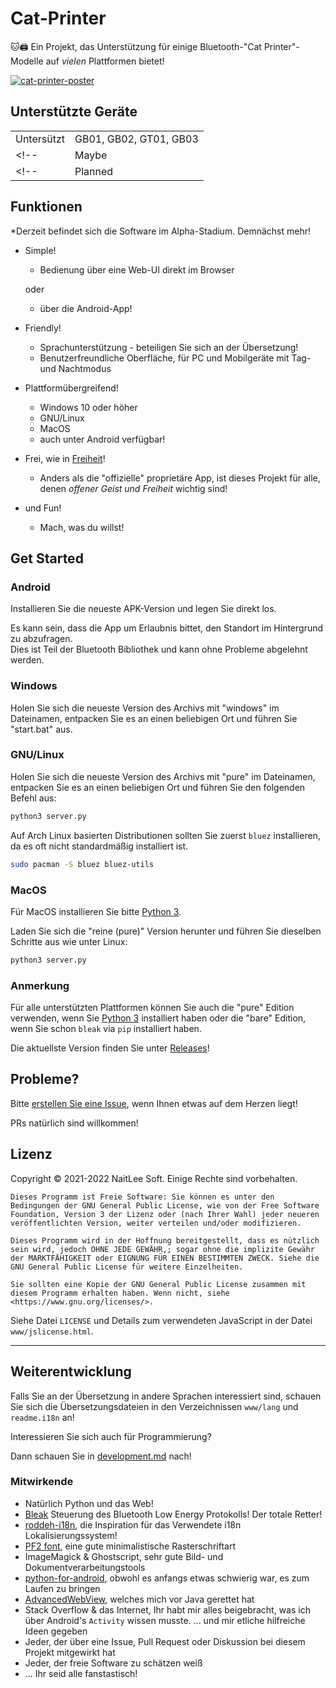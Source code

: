 
# Cat-Printer

🐱🖨 Ein Projekt, das Unterstützung für einige Bluetooth-"Cat Printer"-Modelle auf *vielen* Plattformen bietet!

[![cat-printer-poster](https://repository-images.githubusercontent.com/403563361/93e32942-856c-4552-a8b0-b03c0976a3a7)](https://repository-images.githubusercontent.com/403563361/93e32942-856c-4552-a8b0-b03c0976a3a7)

## Unterstützte Geräte


|    |    |
|----|----|
| Untersützt | GB01, GB02, GT01, GB03  |
<!-- | Maybe     | N/A | -->
<!-- | Planned   | N/A | -->

## Funktionen

*Derzeit befindet sich die Software im Alpha-Stadium. Demnächst mehr!

- Simple!
  - Bedienung über eine Web-UI direkt im Browser
   
   oder 
  - über die Android-App!



- Friendly!
  - Sprachunterstützung - beteiligen Sie sich an der Übersetzung!
  - Benutzerfreundliche Oberfläche, für PC und Mobilgeräte mit Tag- und Nachtmodus

- Plattformübergreifend!
  - Windows 10 oder höher
  - GNU/Linux
  - MacOS
  - auch unter Android verfügbar!

- Frei, wie in [Freiheit](https://www.gnu.org/philosophy/free-sw.de.html)!
  - Anders als die "offizielle" proprietäre App, ist dieses Projekt für alle, denen *offener Geist und Freiheit* wichtig sind!

- und Fun!
  - Mach, was du willst!

## Get Started

### Android

Installieren Sie die neueste APK-Version und legen Sie direkt los. 

Es kann sein, dass die App um Erlaubnis bittet, den Standort im Hintergrund zu abzufragen.  
Dies ist Teil der Bluetooth Bibliothek und kann ohne Probleme abgelehnt werden.

### Windows

Holen Sie sich die neueste Version des Archivs mit "windows" im Dateinamen, entpacken Sie es an einen beliebigen Ort und führen Sie "start.bat" aus.

### GNU/Linux

Holen Sie sich die neueste Version des Archivs mit "pure" im Dateinamen, entpacken Sie es an einen beliebigen Ort und führen Sie den folgenden Befehl aus:
```bash
python3 server.py
```

Auf Arch Linux basierten Distributionen sollten Sie zuerst `bluez` installieren, da es oft nicht standardmäßig installiert ist.
```bash
sudo pacman -S bluez bluez-utils
```

### MacOS

Für MacOS installieren Sie bitte [Python 3](https://www.python.org/).

Laden Sie sich die "reine (pure)" Version herunter und führen Sie dieselben Schritte aus wie unter Linux:  
```bash
python3 server.py
```



### Anmerkung

Für alle unterstützten Plattformen können Sie auch die "pure" Edition verwenden, wenn Sie [Python 3](https://www.python.org/) installiert haben oder die "bare" Edition, wenn Sie schon `bleak` via `pip` installiert haben.

Die aktuellste Version finden Sie unter [Releases](https://github.com/NaitLee/Cat-Printer/releases)!

## Probleme?

Bitte [erstellen Sie eine Issue](https://github.com/NaitLee/Cat-Printer/issues), wenn Ihnen etwas auf dem Herzen liegt!

PRs natürlich sind willkommen!

## Lizenz

Copyright © 2021-2022 NaitLee Soft. Einige Rechte sind vorbehalten.

```
Dieses Programm ist Freie Software: Sie können es unter den Bedingungen der GNU General Public License, wie von der Free Software Foundation, Version 3 der Lizenz oder (nach Ihrer Wahl) jeder neueren veröffentlichten Version, weiter verteilen und/oder modifizieren.

Dieses Programm wird in der Hoffnung bereitgestellt, dass es nützlich sein wird, jedoch OHNE JEDE GEWÄHR,; sogar ohne die implizite Gewähr der MARKTFÄHIGKEIT oder EIGNUNG FÜR EINEN BESTIMMTEN ZWECK. Siehe die GNU General Public License für weitere Einzelheiten.

Sie sollten eine Kopie der GNU General Public License zusammen mit diesem Programm erhalten haben. Wenn nicht, siehe <https://www.gnu.org/licenses/>.
```

Siehe Datei `LICENSE` und Details zum verwendeten JavaScript in der Datei `www/jslicense.html`.

--------

## Weiterentwicklung

Falls Sie an der Übersetzung in andere Sprachen interessiert sind, schauen Sie sich die Übersetzungsdateien in den Verzeichnissen `www/lang` und `readme.i18n` an!

Interessieren Sie sich auch für Programmierung? 

Dann schauen Sie in [development.md](development.md) nach!

### Mitwirkende

- Natürlich Python und das Web!
- [Bleak](https://bleak.readthedocs.io/en/latest/) Steuerung des Bluetooth Low Energy Protokolls! Der totale Retter!
- [roddeh-i18n](https://github.com/roddeh/i18njs), die Inspiration für das Verwendete i18n Lokalisierungssystem!
- [PF2 font](http://grub.gibibit.com/New_font_format), eine gute minimalistische Rasterschriftart
- ImageMagick & Ghostscript, sehr gute Bild- und Dokumentverarbeitungstools
- [python-for-android](https://python-for-android.readthedocs.io/en/latest/), obwohl es anfangs etwas schwierig war, es zum Laufen zu bringen
- [AdvancedWebView](https://github.com/delight-im/Android-AdvancedWebView), welches mich vor Java gerettet hat
- Stack Overflow & das Internet, Ihr habt mir alles beigebracht, was ich über Android's `Activity` wissen musste.
  ... und mir etliche hilfreiche Ideen gegeben
- Jeder, der über eine Issue, Pull Request oder Diskussion bei diesem Projekt mitgewirkt hat
- Jeder, der freie Software zu schätzen weiß
- ... Ihr seid alle fanstastisch!
